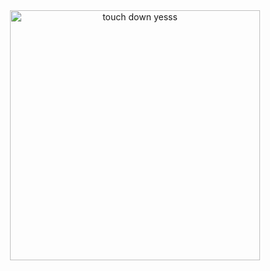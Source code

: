 <div align="center">
  <img src="https://github.com/user-attachments/assets/6b30a896-321b-45cf-8ab0-f3c8a980dae0" alt="touch down yesss" width="400" height="400" />
</div>
